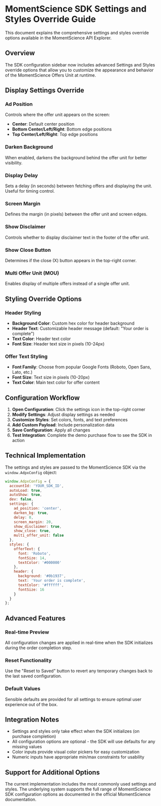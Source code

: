 # MomentScience SDK Settings and Styles Override Guide

This document explains the comprehensive settings and styles override options available in the MomentScience API Explorer.

## Overview

The SDK configuration sidebar now includes advanced Settings and Styles override options that allow you to customize the appearance and behavior of the MomentScience Offers Unit at runtime.

## Display Settings Override

### Ad Position
Controls where the offer unit appears on the screen:
- **Center**: Default center position
- **Bottom Center/Left/Right**: Bottom edge positions
- **Top Center/Left/Right**: Top edge positions

### Darken Background
When enabled, darkens the background behind the offer unit for better visibility.

### Display Delay
Sets a delay (in seconds) between fetching offers and displaying the unit. Useful for timing control.

### Screen Margin
Defines the margin (in pixels) between the offer unit and screen edges.

### Show Disclaimer
Controls whether to display disclaimer text in the footer of the offer unit.

### Show Close Button
Determines if the close (X) button appears in the top-right corner.

### Multi Offer Unit (MOU)
Enables display of multiple offers instead of a single offer unit.

## Styling Override Options

### Header Styling
- **Background Color**: Custom hex color for header background
- **Header Text**: Customizable header message (default: "Your order is complete")
- **Text Color**: Header text color
- **Font Size**: Header text size in pixels (10-24px)

### Offer Text Styling
- **Font Family**: Choose from popular Google Fonts (Roboto, Open Sans, Lato, etc.)
- **Font Size**: Text size in pixels (10-20px)
- **Text Color**: Main text color for offer content

## Configuration Workflow

1. **Open Configuration**: Click the settings icon in the top-right corner
2. **Modify Settings**: Adjust display settings as needed
3. **Customize Styles**: Set colors, fonts, and text preferences
4. **Add Custom Payload**: Include personalization data
5. **Save Configuration**: Apply all changes
6. **Test Integration**: Complete the demo purchase flow to see the SDK in action

## Technical Implementation

The settings and styles are passed to the MomentScience SDK via the `window.AdpxConfig` object:

```javascript
window.AdpxConfig = {
  accountId: 'YOUR_SDK_ID',
  autoLoad: true,
  autoShow: true,
  dev: false,
  settings: {
    ad_position: 'center',
    darken_bg: true,
    delay: 0,
    screen_margin: 20,
    show_disclaimer: true,
    show_close: true,
    multi_offer_unit: false
  },
  styles: {
    offerText: {
      font: 'Roboto',
      fontSize: 14,
      textColor: '#000000'
    },
    header: {
      background: '#0b1937',
      text: 'Your order is complete',
      textColor: '#ffffff',
      fontSize: 16
    }
  }
};
```

## Advanced Features

### Real-time Preview
All configuration changes are applied in real-time when the SDK initializes during the order completion step.

### Reset Functionality
Use the "Reset to Saved" button to revert any temporary changes back to the last saved configuration.

### Default Values
Sensible defaults are provided for all settings to ensure optimal user experience out of the box.

## Integration Notes

- Settings and styles only take effect when the SDK initializes (on purchase completion)
- All configuration options are optional - the SDK will use defaults for any missing values
- Color inputs provide visual color pickers for easy customization
- Numeric inputs have appropriate min/max constraints for usability

## Support for Additional Options

The current implementation includes the most commonly used settings and styles. The underlying system supports the full range of MomentScience SDK configuration options as documented in the official MomentScience documentation.
